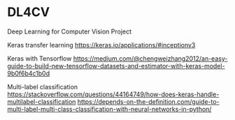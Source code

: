 # DL4CV
Deep Learning for Computer Vision Project

Keras transfer learning
https://keras.io/applications/#inceptionv3

Keras with Tensorflow
https://medium.com/@chengweizhang2012/an-easy-guide-to-build-new-tensorflow-datasets-and-estimator-with-keras-model-9b0f6b4c1b0d

Multi-label classification
https://stackoverflow.com/questions/44164749/how-does-keras-handle-multilabel-classification
https://depends-on-the-definition.com/guide-to-multi-label-multi-class-classification-with-neural-networks-in-python/

